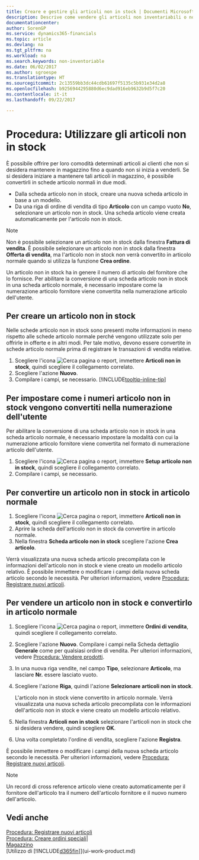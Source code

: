 ```yaml
---
title: Creare e gestire gli articoli non in stock | Documenti Microsoft
description: Descrive come vendere gli articoli non inventariabili o non gestiti in magazzino.
documentationcenter: 
author: SorenGP
ms.service: dynamics365-financials
ms.topic: article
ms.devlang: na
ms.tgt_pltfrm: na
ms.workload: na
ms.search.keywords: non-inventoriable
ms.date: 06/02/2017
ms.author: sgroespe
ms.translationtype: HT
ms.sourcegitcommit: 2c13559bb3dc44cdb61697f5135c5b931e34d2a8
ms.openlocfilehash: b9256944295880d6ec9dad916eb9632b9d5f7c20
ms.contentlocale: it-it
ms.lasthandoff: 09/22/2017

---
```

# Procedura: Utilizzare gli articoli non in stock
È possibile offrire per loro comodità determinati articoli ai clienti che non si desidera mantenere in magazzino fino a quando non si inizia a venderli. Se si desidera iniziare a mantenere tali articoli in magazzino, è possibile convertirli in schede articolo normali in due modi.

* Dalla scheda articolo non in stock, creare una nuova scheda articolo in base a un modello.
* Da una riga di ordine di vendita di tipo **Articolo** con un campo vuoto **No**, selezionare un articolo non in stock. Una scheda articolo viene creata automaticamente per l'articolo non in stock.

> [!NOTE]  
>   Non è possibile selezionare un articolo non in stock dalla finestra **Fattura di vendita**. È possibile selezionare un articolo non in stock dalla finestra **Offerta di vendita**, ma l'articolo non in stock non verrà convertito in articolo normale quando si utilizza la funzione **Crea ordine**.

Un articolo non in stock ha in genere il numero di articolo del fornitore che lo fornisce. Per abilitare la conversione di una scheda articolo non in stock in una scheda articolo normale, è necessario impostare come la numerazione articolo fornitore viene convertita nella numerazione articolo dell'utente.   

## Per creare un articolo non in stock
Nelle schede articolo non in stock sono presenti molte informazioni in meno rispetto alle schede articolo normale perché vengono utilizzate solo per offrirle in offerte e in altri modi. Per tale motivo, devono essere convertite in schede articolo normale prima di registrare le transazioni di vendita relative.

1. Scegliere l'icona ![Cerca pagina o report](media/ui-search/search_small.png "icona Cerca pagina o report"), immettere **Articoli non in stock**, quindi scegliere il collegamento correlato.
2. Scegliere l'azione **Nuovo**.
3. Compilare i campi, se necessario. [!INCLUDE[tooltip-inline-tip](includes/tooltip-inline-tip_md.md)]

## Per impostare come i numeri articolo non in stock vengono convertiti nella numerazione dell'utente
Per abilitare la conversione di una scheda articolo non in stock in una scheda articolo normale, è necessario impostare la modalità con cui la numerazione articolo fornitore viene convertita nel formato di numerazione articolo dell'utente.

1. Scegliere l'icona ![Cerca pagina o report](media/ui-search/search_small.png "icona Cerca pagina o report"), immettere **Setup articolo non in stock**, quindi scegliere il collegamento correlato.
2. Compilare i campi, se necessario.

## Per convertire un articolo non in stock in articolo normale
1. Scegliere l'icona ![Cerca pagina o report](media/ui-search/search_small.png "icona Cerca pagina o report"), immettere **Articoli non in stock**, quindi scegliere il collegamento correlato.
2. Aprire la scheda dell'articolo non in stock da convertire in articolo normale.
3. Nella finestra **Scheda articolo non in stock** scegliere l'azione **Crea articolo**.

Verrà visualizzata una nuova scheda articolo precompilata con le informazioni dell'articolo non in stock e viene creato un modello articolo relativo. È possibile immettere o modificare i campi della nuova scheda articolo secondo le necessità. Per ulteriori informazioni, vedere [Procedura: Registrare nuovi articoli](inventory-how-register-new-items.md).

## Per vendere un articolo non in stock e convertirlo in articolo normale
1. Scegliere l'icona ![Cerca pagina o report](media/ui-search/search_small.png "icona Cerca pagina o report"), immettere **Ordini di vendita**, quindi scegliere il collegamento correlato.
2. Scegliere l'azione **Nuovo**. Compilare i campi nella Scheda dettaglio **Generale** come per qualsiasi ordine di vendita. Per ulteriori informazioni, vedere [Procedura: Vendere prodotti](sales-how-sell-products.md).
3. In una nuova riga vendite, nel campo **Tipo**, selezionare **Articolo**, ma lasciare **Nr.** essere lasciato vuoto.
4. Scegliere l'azione **Riga**, quindi l'azione **Selezionare articoli non in stock**.

    L'articolo non in stock viene convertito in articolo normale. Verrà visualizzata una nuova scheda articolo precompilata con le informazioni dell'articolo non in stock e viene creato un modello articolo relativo.
5. Nella finestra **Articoli non in stock** selezionare l'articoli non in stock che si desidera vendere, quindi scegliere **OK**.
6. Una volta completato l'ordine di vendita, scegliere l'azione **Registra**.

È possibile immettere o modificare i campi della nuova scheda articolo secondo le necessità. Per ulteriori informazioni, vedere [Procedura: Registrare nuovi articoli](inventory-how-register-new-items.md).

> [!NOTE]  
>   Un record di cross reference articolo viene creato automaticamente per il fornitore dell'articolo tra il numero dell'articolo fornitore e il nuovo numero dell'articolo.

## Vedi anche
[Procedura: Registrare nuovi articoli](inventory-how-register-new-items.md)  
[Procedura: Creare ordini speciali](sales-how-to-create-special-orders.md)|  
[Magazzino](inventory-manage-inventory.md)  
[Utilizzo di [!INCLUDE[d365fin](includes/d365fin_md.md)]](ui-work-product.md)

